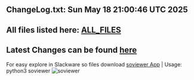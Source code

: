ChangeLog.txt: Sun May 18 21:00:46 UTC 2025
---
All files listed here: [ALL_FILES](./AALL_FILES.md)
---
Latest Changes can be found [here](https://github.com/rizitis/Slackware64-Current-sofiles/compare/main%40%7B1day%7D...main)
---
For easy explore in Slackware so files download [soviewer App](https://github.com/rizitis/Slackware64-Current-sofiles/releases/download/20250127/soviewer) | Usage: python3 soviewer
![soviewer](https://github.com/rizitis/Slackware64-Current-sofiles/releases/download/20250127/soviewer.png)
